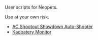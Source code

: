 User scripts for Neopets.

Use at your own risk.

* [AC Shootout Showdown Auto-Shooter](https://github.com/Darimech/NeoScripts/raw/main/AC%20Shootout%20Showdown%20Auto-Shooter.user.js)
* [Kadoatery Monitor](https://github.com/Darimech/NeoScripts/raw/main/Kadoatery%20Monitor.user.js)
